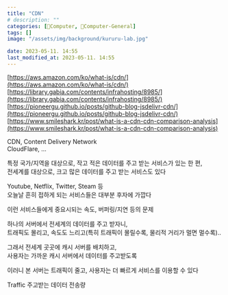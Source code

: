 ```yaml
---
title: "CDN"
# description: ""
categories: [💫Computer, 🌚Computer-General]
tags: []
image: "/assets/img/background/kururu-lab.jpg"

date: 2023-05-11. 14:55
last_modified_at: 2023-05-11. 14:55
---
```


[https://aws.amazon.com/ko/what-is/cdn/](https://aws.amazon.com/ko/what-is/cdn/)  
[https://library.gabia.com/contents/infrahosting/8985/](https://library.gabia.com/contents/infrahosting/8985/)  
[https://pioneergu.github.io/posts/github-blog-jsdelivr-cdn/](https://pioneergu.github.io/posts/github-blog-jsdelivr-cdn/)  
[https://www.smileshark.kr/post/what-is-a-cdn-cdn-comparison-analysis](https://www.smileshark.kr/post/what-is-a-cdn-cdn-comparison-analysis)  

CDN, Content Delivery Network  
CloudFlare, ...  

특정 국가/지역을 대상으로, 작고 적은 데이터를 주고 받는 서비스가 있는 한 편,  
전세계를 대상으로, 크고 많은 데이터를 주고 받는 서비스도 있다  

Youtube, Netflix, Twitter, Steam 등  
오늘날 흔히 접하게 되는 서비스들은 대부분 후자에 가깝다  

이런 서비스들에게 중요시되는 속도, 버퍼링/지연 등의 문제  

하나의 서버에서 전세계의 데이터를 주고 받자니,  
트래픽도 몰리고, 속도도 느리고(특히 트래픽이 몰릴수록, 물리적 거리가 멀면 멀수록)..  

그래서 전세계 곳곳에 캐시 서버를 배치하고,  
사용자는 가까운 캐시 서버에서 데이터를 주고받도록  

이러니 본 서버는 트래픽이 줄고, 사용자는 더 빠르게 서비스를 이용할 수 있다  

Traffic 주고받는 데이터 전송량  
